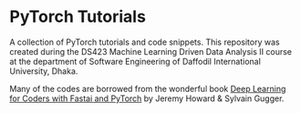 # PyTorch Tutorials

A collection of PyTorch tutorials and code snippets. This repository was created during the DS423 Machine Learning Driven Data Analysis II course at the department of Software Engineering of Daffodil International University, Dhaka.

Many of the codes are borrowed from the wonderful book [Deep Learning for Coders with Fastai and PyTorch](https://www.amazon.com/Deep-Learning-Coders-fastai-PyTorch/dp/1492045527) by Jeremy Howard & Sylvain Gugger.